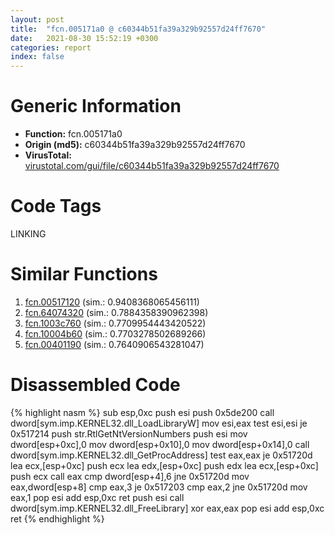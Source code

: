 ```yaml
---
layout: post
title:  "fcn.005171a0 @ c60344b51fa39a329b92557d24ff7670"
date:   2021-08-30 15:52:19 +0300
categories: report
index: false
---
```


# Generic Information
- **Function:** fcn.005171a0
- **Origin (md5):** c60344b51fa39a329b92557d24ff7670
- **VirusTotal:** [virustotal.com/gui/file/c60344b51fa39a329b92557d24ff7670][virustotal_ref]

# Code Tags
<span class="tag" id="LINKING">LINKING</span>


# Similar Functions

1. [fcn.00517120][similar_1_ref] (sim.: 0.9408368065456111)
2. [fcn.64074320][similar_2_ref] (sim.: 0.7884358390962398)
3. [fcn.1003c760][similar_3_ref] (sim.: 0.7709954443420522)
4. [fcn.10004b60][similar_4_ref] (sim.: 0.7703278502689266)
5. [fcn.00401190][similar_5_ref] (sim.: 0.7640906543281047)


# Disassembled Code

{% highlight nasm %}
sub esp,0xc
push esi
push 0x5de200
call dword[sym.imp.KERNEL32.dll_LoadLibraryW]
mov esi,eax
test esi,esi
je 0x517214
push str.RtlGetNtVersionNumbers
push esi
mov dword[esp+0xc],0
mov dword[esp+0x10],0
mov dword[esp+0x14],0
call dword[sym.imp.KERNEL32.dll_GetProcAddress]
test eax,eax
je 0x51720d
lea ecx,[esp+0xc]
push ecx
lea edx,[esp+0xc]
push edx
lea ecx,[esp+0xc]
push ecx
call eax
cmp dword[esp+4],6
jne 0x51720d
mov eax,dword[esp+8]
cmp eax,3
je 0x517203
cmp eax,2
jne 0x51720d
mov eax,1
pop esi
add esp,0xc
ret
push esi
call dword[sym.imp.KERNEL32.dll_FreeLibrary]
xor eax,eax
pop esi
add esp,0xc
ret
{% endhighlight %}


[similar_1_ref]: /report/fcn.00517120@c60344b51fa39a329b92557d24ff7670
[similar_2_ref]: /report/fcn.64074320@07e4412910bcf0f5969ef64c44eecb2d
[similar_3_ref]: /report/fcn.1003c760@2585b133c2e70968905cce13b1fc2654
[similar_4_ref]: /report/fcn.10004b60@4c3818fdf32d89a09257dbc9d3e142ea
[similar_5_ref]: /report/fcn.00401190@59aef7c08025d70f84c85db2092fc99e
[virustotal_ref]: https://www.virustotal.com/gui/file/c60344b51fa39a329b92557d24ff7670